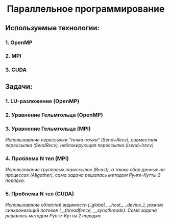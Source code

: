 
<h1 align=center>Параллельное программирование</h1>

## Используемые технологии:
### 1. OpenMP
### 2. MPI
### 3. CUDA
## Задачи:
### 1. LU-разложение (OpenMP)
### 2. Уравнение Гельмгольца (OpenMP)
### 3. Уравнение Гельмгольца (MPI)
*Использование перессылки "точка-точка" (Send+Recv), совместная перессылка (SendRecv), неблокирующая перессылка (Isend+Irecv)*
### 4. Проблема N тел (MPI)
*Использование групповых перессылок (Bcast), а также сбор данных на процессах (Allgather),
сама задача решалась методом Рунге-Кутты 2 порядка.*
### 5. Проблема N тел (CUDA)
*Использование областей видимости (\__global__, \__host__, \__device__), разных синхронизаций потоков (__threadfence, __syncthreads).
Сама задача решалась методом Рунге-Кутты 2 порядка.*
